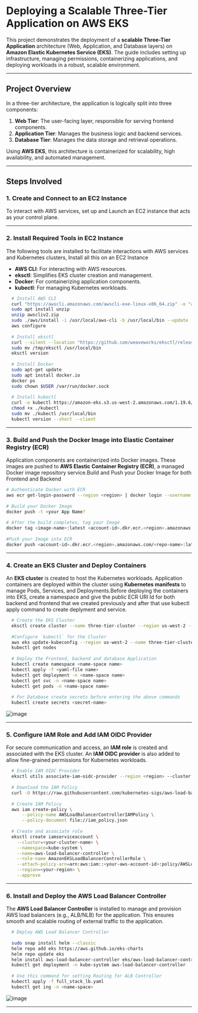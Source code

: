 # Deploying a Scalable Three-Tier Application on AWS EKS

This project demonstrates the deployment of a **scalable Three-Tier Application** architecture (Web, Application, and Database layers) on **Amazon Elastic Kubernetes Service (EKS)**. The guide includes setting up infrastructure, managing permissions, containerizing applications, and deploying workloads in a robust, scalable environment.

---

## Project Overview

In a three-tier architecture, the application is logically split into three components:

1. **Web Tier**: The user-facing layer, responsible for serving frontend components.
2. **Application Tier**: Manages the business logic and backend services.
3. **Database Tier**: Manages the data storage and retrieval operations.

Using **AWS EKS**, this architecture is containerized for scalability, high availability, and automated management.

---

## Steps Involved

### 1. Create and Connect to an EC2 Instance
To interact with AWS services, set up and Launch an EC2 instance that acts as your control plane.

---

### 2. Install Required Tools in EC2 Instance
The following tools are installed to facilitate interactions with AWS services and Kubernetes clusters, Install all this on an EC2 Instance
- **AWS CLI**: For interacting with AWS resources.
- **eksctl**: Simplifies EKS cluster creation and management.
- **Docker**: For containerizing application components.
- **kubectl**: For managing Kubernetes workloads.

```bash
  # Install AWS CLI
  curl "https://awscli.amazonaws.com/awscli-exe-linux-x86_64.zip" -o "awscliv2.zip"
  sudo apt install unzip
  unzip awscliv2.zip
  sudo ./aws/install -i /usr/local/aws-cli -b /usr/local/bin --update
  aws configure
  
  # Install eksctl
  curl --silent --location "https://github.com/weaveworks/eksctl/releases/latest/download/eksctl_$(uname -s)_amd64.tar.gz" | tar xz -C /tmp
  sudo mv /tmp/eksctl /usr/local/bin
  eksctl version
  
  # Install Docker
  sudo apt-get update
  sudo apt install docker.io
  docker ps
  sudo chown $USER /var/run/docker.sock
  
  # Install kubectl
  curl -o kubectl https://amazon-eks.s3.us-west-2.amazonaws.com/1.19.6/2021-01-05/bin/linux/amd64/kubectl
  chmod +x ./kubectl
  sudo mv ./kubectl /usr/local/bin
  kubectl version --short --client
  ```
---

### 3. Build and Push the Docker Image into Elastic Container Registry (ECR)
Application components are containerized into Docker images. These images are pushed to **AWS Elastic Container Registry (ECR)**, a managed Docker image repository service.Build and Push your Docker Image for both Frontend and Backend

  ```bash
  # Authenticate Docker with ECR
  aws ecr get-login-password --region <region> | docker login --username AWS --password-stdin <account-id>.dkr.ecr.<region>.amazonaws.com
      
  # Build your Docker Image
  docker push -t <your App Name?
      
  # After the build completes, tag your Image
  docker tag <image-name>:latest <account-id>.dkr.ecr.<region>.amazonaws.com/<repo-name>:latest
      
  #Push your Image into ECR
  docker push <account-id>.dkr.ecr.<region>.amazonaws.com/<repo-name>:latest
  ```
---

### 4. Create an EKS Cluster and Deploy Containers
An **EKS cluster** is created to host the Kubernetes workloads. Application containers are deployed within the cluster using **Kubernetes manifests** to manage Pods, Services, and Deployments.Before deploying the containers into EKS, create a namespace and give the public ECR URI Id for both backend and frontend that we created previously and after that use kubectl apply command to create deplyment and service.

  ```bash
    # Create the EKS Cluster
    eksctl create cluster --name three-tier-cluster --region us-west-2 --node-type t2.medium --nodes-min 2 --nodes-max 2
    
    #Configure `kubectl` for the Cluster
    aws eks update-kubeconfig --region us-west-2 --name three-tier-cluster
    kubectl get nodes
    
    # Deploy the Frontend, backend and database Application
    kubectl create namespace <name-space name>
    kubectl apply -f <yaml-file name>
    kubectl get deployment -n <name-space name>
    kubectl get svc -n <name-space name>
    kubectl get pods -n <name-space name>
    
    # For Database create secrets before entering the above commands
    kubectl create secrets <secret-name>
  ```
![image](https://github.com/user-attachments/assets/fbf7e79f-1660-4c5d-8db1-8d01d4f4d171)

---
### 5. Configure IAM Role and Add IAM OIDC Provider
For secure communication and access, an **IAM role** is created and associated with the EKS cluster. An **IAM OIDC provider** is also added to allow fine-grained permissions for Kubernetes workloads.

  ```bash
    # Enable IAM OIDC Provider
    eksctl utils associate-iam-oidc-provider --region <region> --cluster <cluster-name> --approve
    
    # Download the IAM Policy
    curl -O https://raw.githubusercontent.com/kubernetes-sigs/aws-load-balancer-controller/v2.5.4/docs/install/iam_policy.json
    
    # Create IAM Policy
    aws iam create-policy \
        --policy-name AWSLoadBalancerControllerIAMPolicy \
        --policy-document file://iam_policy.json
    
    # Create and associate role
    eksctl create iamserviceaccount \
      --cluster=<your-cluster-name> \
      --namespace=kube-system \
      --name=aws-load-balancer-controller \
      --role-name AmazonEKSLoadBalancerControllerRole \
      --attach-policy-arn=arn:aws:iam::<your-aws-account-id>:policy/AWSLoadBalancerControllerIAMPolicy \
      --region=<your-region> \
      --approve
```
---

### 6. Install and Deploy the AWS Load Balancer Controller
The **AWS Load Balancer Controller** is installed to manage and provision AWS load balancers (e.g., ALB/NLB) for the application. This ensures smooth and scalable routing of external traffic to the application.

  ```bash
    # Deploy AWS Load Balancer Controller
    
    sudo snap install helm --classic
    helm repo add eks https://aws.github.io/eks-charts
    helm repo update eks
    helm install aws-load-balancer-controller eks/aws-load-balancer-controller -n kube-system --set clusterName=my-cluster --set serviceAccount.create=false --set serviceAccount.name=aws-load-balancer-controller
    kubectl get deployment -n kube-system aws-load-balancer-controller
    
    # Use this command for setting Routing for ALB Controller
    kubectl apply -f full_stack_lb.yaml
    kubectl get ing -n <name-space>

 ```
![image](https://github.com/user-attachments/assets/c67638ab-8437-477f-9e9f-3ca6bca6ae0c)

---
